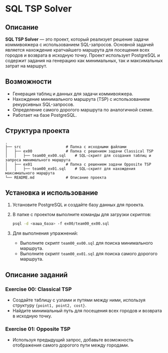 
# SQL TSP Solver

## Описание

**SQL TSP Solver** — это проект, который реализует решение задачи коммивояжера с использованием SQL-запросов. Основной задачей является нахождение кратчайшего маршрута для посещения всех городов и возврата в исходную точку. Проект использует PostgreSQL и содержит задания на генерацию как минимальных, так и максимальных затрат на маршрут.

## Возможности
- Генерация таблиц и данных для задачи коммивояжера.
- Нахождение минимального маршрута (TSP) с использованием рекурсивных SQL-запросов.
- Определение самого дорогого маршрута по аналогичной схеме.
- Работает на базе PostgreSQL.

## Структура проекта

```plaintext
.
├── src                    # Папка с исходными файлами
│   ├── ex00               # Папка с решением задачи Classical TSP
│   │   ├── team00_ex00.sql    # SQL-скрипт для создания таблиц и запроса минимального маршрута
│   ├── ex01               # Папка с решением задачи Opposite TSP
│   │   ├── team00_ex01.sql    # SQL-скрипт для нахождения максимального маршрута
└── README.md              # Описание проекта
```

## Установка и использование

1. Установите PostgreSQL и создайте базу данных для проекта.
2. В папке с проектом выполните команды для загрузки скриптов:
   
   ```bash
   psql -d <ваша_база> -f ex00/team00_ex00.sql
   ```

3. Для выполнения упражнений:
   - Выполните скрипт `team00_ex00.sql` для поиска минимального маршрута.
   - Выполните скрипт `team00_ex01.sql` для поиска самого дорогого маршрута.

## Описание заданий

### Exercise 00: Classical TSP

- Создайте таблицу с узлами и путями между ними, используя структуру `{point1, point2, cost}`.
- Найдите минимальный путь для посещения всех городов и возврата в исходную точку.

### Exercise 01: Opposite TSP

- Используя предыдущий запрос, добавьте возможность отображения самого дорогого пути между городами.
